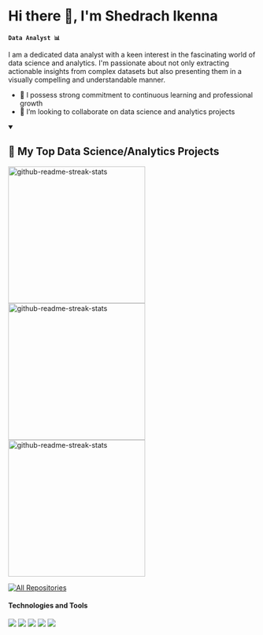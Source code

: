 <h1>Hi there 👋, I'm Shedrach Ikenna</h2>

**`Data Analyst 📊`**

I am a dedicated data analyst with a keen interest in the fascinating world of data science and analytics. I'm passionate about not only extracting actionable insights from complex datasets but also presenting them in a visually compelling and understandable manner.

- 🌱 I possess strong commitment to continuous learning and professional growth 
- 👯 I’m looking to collaborate on data science and analytics projects

<details open> 
  <summary><h2>📘 My Top Data Science/Analytics Projects</h2></summary>

  <!-- Repo info cards - https://github.com/anuraghazra/github-readme-stats -->
  <!-- Small repo cards (fork) - https://github.com/DenverCoder1/github-readme-stats -->
  <p align="left">
   <a href="https://github.com/ShedrachIkenna/Data-Cleaning-Projects"><img width="278" src="https://github-readme-stats.vercel.app/api/pin/?username=ShedrachIkenna&repo=Data-Cleaning-Projects&theme=react&bg_color=1F222E&title_color=F85D7F&hide_border=true&icon_color=F8D866&show_icons=true" alt="github-readme-streak-stats"></a>
   <a href="https://github.com/ShedrachIkenna/Data-Analysis-Projects"><img width="278" src="https://github-readme-stats.vercel.app/api/pin/?username=ShedrachIkenna&repo=Data-Analysis-Projects&theme=react&bg_color=1F222E&title_color=F85D7F&hide_border=true&icon_color=F8D866&show_icons=true" alt="github-readme-streak-stats"></a>
   <a href="https://github.com/ShedrachIkenna/Nashville_Housing_Data_Cleaning"><img width="278" src="https://github-readme-stats.vercel.app/api/pin/?username=ShedrachIkenna&repo=Nashville_Housing_Data_Cleaning&theme=react&bg_color=1F222E&title_color=F85D7F&hide_border=true&icon_color=F8D866&show_icons=true" alt="github-readme-streak-stats"></a>
<p>
  <a href="https://github.com/ShedrachIkenna?tab=repositories&sort=stargazers"><img alt="All Repositories" title="All Repositories" src="https://custom-icon-badges.demolab.com/badge/-Click%20Here%20For%20All%20My%20Repos-1F222E?style=for-the-badge&logoColor=white&logo=repo"/></a>
</details>


#### Technologies and Tools

<p>
<img src="https://img.shields.io/badge/MySQL-005C84?style=for-the-badge&logo=mysql&logoColor=white"/>
<img src ="https://img.shields.io/badge/Python-14354C?style=for-the-badge&logo=python&logoColor=white"/>
<img src="https://img.shields.io/badge/Tableau-E97627?style=for-the-badge&logo=Tableau&logoColor=white"/>
<img src="https://img.shields.io/badge/R-276DC3?style=for-the-badge&logo=r&logoColor=white"/>
<img src="https://img.shields.io/badge/JavaScript-F7DF1E?style=for-the-badge&logo=javascript&logoColor=black"/>
</p>
<!--
**shedrachIkenna/ShedrachIkenna** is a ✨ _special_ ✨ repository because its `README.md` (this file) appears on your GitHub profile.

Here are some ideas to get you started:

- 🔭 I’m currently working on ...
- 🌱 I’m currently learning ...
- 👯 I’m looking to collaborate on ...
- 🤔 I’m looking for help with ...
- 💬 Ask me about ...
- 📫 How to reach me: ...
- 😄 Pronouns: ...
- ⚡ Fun fact: ...
-->
